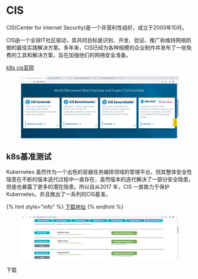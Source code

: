 # CIS

CIS(Center for internet Security)是一个非营利性组织，成立于2000年10月。

CIS由一个全球IT社区驱动，其共同目标是识别、开发、验证、推广和维持网络防御的最佳实践解决方案。多年来，CIS已经为各种规模的企业制作并发布了一些免费的工具和解决方案，旨在加强他们的网络安全准备。

[k8s cis官网](https://www.cisecurity.org/benchmark/kubernetes/)

<figure><img src="../../.gitbook/assets/image (9) (1) (1) (1) (1) (1) (1) (1).png" alt=""><figcaption></figcaption></figure>

## k8s基准测试

Kubernetes 虽然作为一个出色的容器任务编排领域的管理平台，但其整体安全性隐患在不断的版本迭代过程中一直存在，虽然版本的迭代解决了一部分安全隐患，但是也暴露了更多的潜在隐患。所以自从2017 年，CIS 一直致力于保护 Kubernetes，并且推出了一系列的CIS基准。

{% hint style="info" %}
[下载地址](https://www.cisecurity.org/cis-benchmarks/)
{% endhint %}

<figure><img src="../../.gitbook/assets/image (8) (1) (1) (1) (1) (1) (1) (1).png" alt=""><figcaption></figcaption></figure>

下载
